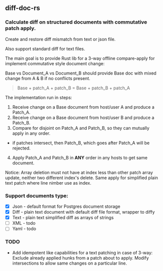 ## diff-doc-rs

### Calculate diff on structured documents with commutative patch apply.

Create and restore diff mismatch from text or json file.

Also support standard diff for text files.

The main goal is to provide Rust lib for a 3-way offline compare-apply for implement commutative style document change:

Base vs Document_A vs Document_B should provide Base doc with mixed change from A & B if no conflicts present.

> Base + patch_A + patch_B = Base + patch_B + patch_A

The implementation run in steps:
1. Receive change on a Base document from host/user A and produce a Patch_A. 
2. Receive change on a Base document from host/user B and produce a Patch_B.
3. Compare for disjoint on Patch_A and Patch_B, so they can mutually apply in any order.
 -  if patches intersect, then Patch_B, which goes after Patch_A will be rejected.
4. Apply Patch_A and Patch_B in **ANY** order in any hosts to get same document.

Notice:
Array deletion must not have at index less than other patch array update, neither two different index's delete.
Same apply for simplified plain text patch where line nimber use as index.

### Support documents type:

- [x] Json - default format for Postgres document storage
- [x] Diff - plain text document with default diff file format, wrapper to diffy
- [x] Text - plain text simplified diff as arrays of strings
- [ ] XML - todo
- [ ] Yaml - todo

### TODO
- Add idempotent like capabilities for a text patching in case of 3-way: Exclude already applied hunks from a patch about to apply. 
Modify intersections to allow same changes on a particular line.
